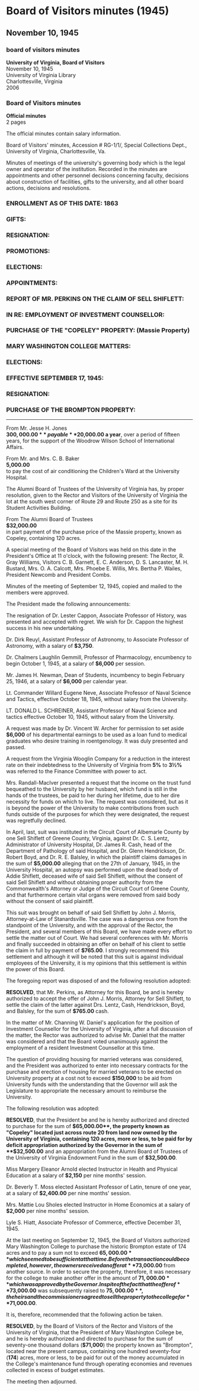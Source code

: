 <!-- llmformatted -->
# Board of Visitors minutes (1945)

## November 10, 1945

### board of visitors minutes

**University of Virginia, Board of Visitors**\
November 10, 1945\
University of Virginia Library\
Charlottesville, Virginia\
2006

### Board of Visitors minutes

**Official minutes**\
2 pages

The official minutes contain salary information.

Board of Visitors' minutes, Accession # RG-1/1/, Special Collections Dept., University of Virginia, Charlottesville, Va.

Minutes of meetings of the university's governing body which is the legal owner and operator of the institution. Recorded in the minutes are appointments and other personnel decisions concerning faculty, decisions about construction of facilities, gifts to the university, and all other board actions, decisions and resolutions.

### ENROLLMENT AS OF THIS DATE: 1863

### GIFTS:

### RESIGNATION:

### PROMOTIONS:

### ELECTIONS:

### APPOINTMENTS:

### REPORT OF MR. PERKINS ON THE CLAIM OF SELL SHIFLETT:

### IN RE: EMPLOYMENT OF INVESTMENT COUNSELLOR:

### PURCHASE OF THE "COPELEY" PROPERTY: (Massie Property)

### MARY WASHINGTON COLLEGE MATTERS:

### ELECTIONS:

### EFFECTIVE SEPTEMBER 17, 1945:

### RESIGNATION:

### PURCHASE OF THE BROMPTON PROPERTY:

***

From Mr. Jesse H. Jones\
**$300,000.00**\
payable **$20,000.00 a year**, over a period of fifteen years, for the support of the Woodrow Wilson School of International Affairs.

From Mr. and Mrs. C. B. Baker\
**5,000.00**\
to pay the cost of air conditioning the Children's Ward at the University Hospital.

The Alumni Board of Trustees of the University of Virginia has, by proper resolution, given to the Rector and Visitors of the University of Virginia the lot at the south west corner of Route 29 and Route 250 as a site for its Student Activities Building.

From The Alumni Board of Trustees\
**$32,000.00**\
in part payment of the purchase price of the Massie property, known as Copeley, containing 120 acres.

A special meeting of the Board of Visitors was held on this date in the President's Office at 11 o'clock, with the following present: The Rector, R. Gray Williams, Visitors C. B. Garnett, E. C. Anderson, D. S. Lancaster, M. H. Bustard, Mrs. O. A. Calcott, Mrs. Phoebe E. Willis, Mrs. Bertha P. Wailes, President Newcomb and President Combs.

Minutes of the meeting of September 12, 1945, copied and mailed to the members were approved.

The President made the following announcements:

The resignation of Dr. Lester Cappon, Associate Professor of History, was presented and accepted with regret. We wish for Dr. Cappon the highest success in his new undertaking.

Dr. Dirk Reuyl, Assistant Professor of Astronomy, to Associate Professor of Astronomy, with a salary of **$3,750**.

Dr. Chalmers Laughlin Gemmill, Professor of Pharmacology, encumbency to begin October 1, 1945, at a salary of **$6,000** per session.

Mr. James H. Newman, Dean of Students, incumbency to begin February 25, 1946, at a salary of **$6,000** per calendar year.

Lt. Commander Willard Eugene Neve, Associate Professor of Naval Science and Tactics, effective October 18, 1945, without salary from the University.

LT. DONALD L. SCHREINER, Assistant Professor of Naval Science and tactics effective October 10, 1945, without salary from the University.

A request was made by Dr. Vincent W. Archer for permission to set aside **$6,000** of his departmental earnings to be used as a loan fund to medical graduates who desire training in roentgenology. It was duly presented and passed.

A request from the Virginia Wooglin Company for a reduction in the interest rate on their indebtedness to the University of Virginia from **5%** to **3½%** was referred to the Finance Committee with power to act.

Mrs. Randall-MacIver presented a request that the income on the trust fund bequeathed to the University by her husband, which fund is still in the hands of the trustees, be paid to her during her lifetime, due to her dire necessity for funds on which to live. The request was considered, but as it is beyond the power of the University to make contributions from such funds outside of the purposes for which they were designated, the request was regretfully declined.

In April, last, suit was instituted in the Circuit Court of Albemarle County by one Sell Shiflett of Greene County, Virginia, against Dr. C. S. Lentz, Administrator of University Hospital, Dr. James R. Cash, head of the Department of Pathology of said Hospital, and Dr. Glenn Hendrickson, Dr. Robert Boyd, and Dr. R. E. Balsley, in which the plaintiff claims damages in the sum of **$5,000.00** alleging that on the 27th of January, 1945, in the University Hospital, an autopsy was performed upon the dead body of Addie Shiflett, deceased wife of said Sell Shiflett, without the consent of said Sell Shiflett and without obtaining proper authority from the Commonwealth's Attorney or Judge of the Circuit Court of Greene County, and that furthermore certain vital organs were removed from said body without the consent of said plaintiff.

This suit was brought on behalf of said Sell Shiflett by John J. Morris, Attorney-at-Law of Stanardsville. The case was a dangerous one from the standpoint of the University, and with the approval of the Rector, the President, and several members of this Board, we have made every effort to settle the matter out of Court. We had several conferences with Mr. Morris and finally succeeded in obtaining an offer on behalf of his client to settle the claim in full by payment of **$765.00**. I strongly recommend this settlement and although it will be noted that this suit is against individual employees of the University, it is my opinions that this settlement is within the power of this Board.

The foregoing report was disposed of and the following resolution adopted:

**RESOLVED**, that Mr. Perkins, as Attorney for this Board, be and is hereby authorized to accept the offer of John J. Morris, Attorney for Sell Shiflett, to settle the claim of the latter against Drs. Lentz, Cash, Hendrickson, Boyd, and Balsley, for the sum of **$765.00** cash.

In the matter of Mr. Channing W. Daniel's application for the position of Investment Counsellor for the University of Virginia, after a full discussion of the matter, the Rector was authorized to advise Mr. Daniel that the matter was considered and that the Board voted unanimously against the employment of a resident Investment Counsellor at this time.

The question of providing housing for married veterans was considered, and the President was authorized to enter into necessary contracts for the purchase and erection of housing for married veterans to be erected on University property at a cost not to exceed **$150,000** to be aid from University funds with the understanding that the Governor will ask the Legislature to appropriate the necessary amount to reimburse the University.

The following resolution was adopted:

**RESOLVED**, that the President be and he is hereby authorized and directed to purchase for the sum of **$65,000.00**, the property known as "Copeley" located just across route 20 from land now owned by the University of Virginia, containing 120 acres, more or less, to be paid for by deficit appropriation authorized by the Governor in the sum of **$32,500.00** and an appropriation from the Alumni Board of Trustees of the University of Virginia Endowment Fund in the sum of **$32,500.00**.

Miss Margery Eleanor Arnold elected Instructor in Health and Physical Education at a salary of **$2,150** per nine months' session.

Dr. Beverly T. Moss elected Assistant Professor of Latin, tenure of one year, at a salary of **$2,400.00** per nine months' session.

Mrs. Mattie Lou Sholes elected Instructor in Home Economics at a salary of **$2,000** per nine months' session.

Lyle S. Hiatt, Associate Professor of Commerce, effective December 31, 1945.

At the last meeting on September 12, 1945, the Board of Visitors authorized Mary Washington College to purchase the historic Brompton estate of 174 acres and to pay a sum not to exceed **$65,000.00** which seemed to be sufficient at that time. Before the transaction could be completed, however, the owners received an offer at **$73,000.00** from another source. In order to secure the property, therefore, it was necessary for the college to make another offer in the amount of **$71,000.00** which was approved by the Governor. In spite of the fact that the offer of **$73,000.00** was subsequently raised to **$75,000.00**, the heirs and the commissioners agreed to sell the property to the college for **$71,000.00**.

It is, therefore, recommended that the following action be taken.

**RESOLVED**, by the Board of Visitors of the Rector and Visitors of the University of Virginia, that the President of Mary Washington College be, and he is hereby authorized and directed to purchase for the sum of seventy-one thousand dollars (**$71,000**) the property known as "Brompton", located near the present campus, containing one hundred seventy-four (**174**) acres, more or less, to be paid for out of the money accumulated in the College's maintenance fund through operating economies and revenues collected in excess of budget estimates.

The meeting then adjourned.
